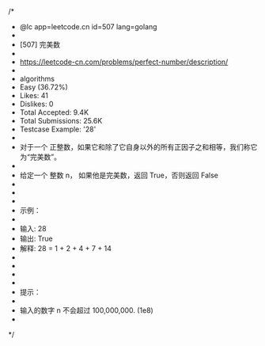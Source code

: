 /*
 * @lc app=leetcode.cn id=507 lang=golang
 *
 * [507] 完美数
 *
 * https://leetcode-cn.com/problems/perfect-number/description/
 *
 * algorithms
 * Easy (36.72%)
 * Likes:    41
 * Dislikes: 0
 * Total Accepted:    9.4K
 * Total Submissions: 25.6K
 * Testcase Example:  '28'
 *
 * 对于一个 正整数，如果它和除了它自身以外的所有正因子之和相等，我们称它为“完美数”。
 * 
 * 给定一个 整数 n， 如果他是完美数，返回 True，否则返回 False
 * 
 * 
 * 
 * 示例：
 * 
 * 输入: 28
 * 输出: True
 * 解释: 28 = 1 + 2 + 4 + 7 + 14
 * 
 * 
 * 
 * 
 * 提示：
 * 
 * 输入的数字 n 不会超过 100,000,000. (1e8)
 * 
 */